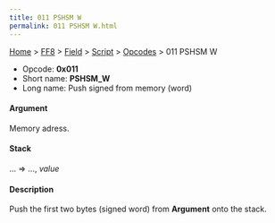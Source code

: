```yaml
---
title: 011 PSHSM W
permalink: 011 PSHSM W.html
---
```


[Home](../../../../Main%20Page.md) > [FF8](../../../../FF8.md) > [Field](../../../Field.md) > [Script](../../Script.md) > [Opcodes](../Opcodes.md) > 011 PSHSM W

-   Opcode: **0x011**
-   Short name: **PSHSM\_W**
-   Long name: Push signed from memory (word)

#### Argument

Memory adress.

#### Stack

... =&gt; ..., *value*

#### Description

Push the first two bytes (signed word) from **Argument** onto the stack.
